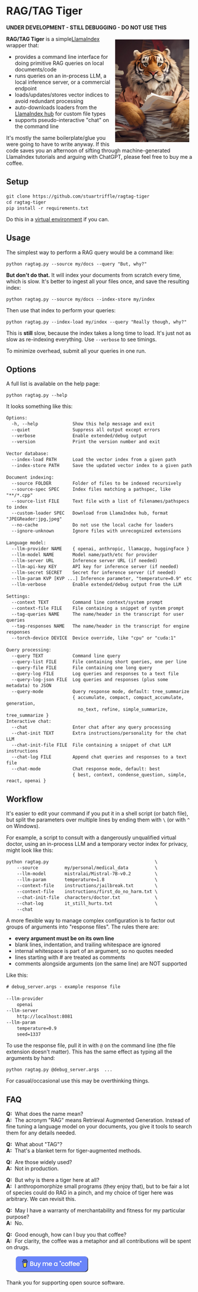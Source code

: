 # RAG/TAG Tiger

**UNDER DEVELOPMENT - STILL DEBUGGING - DO NOT USE THIS**

<img align="right" width="200px" style="padding:10px" src="docs/tiger.jpg">

**RAG/TAG Tiger** is a simple[LlamaIndex](https://github.com/run-llama/llama_index) wrapper that:
- provides a command line interface for doing primitive RAG queries on local documents/code
- runs queries on an in-process LLM, a local inference server, or a commercial endpoint
- loads/updates/stores vector indices to avoid redundant processing
- auto-downloads loaders from the [LlamaIndex hub](https://llamahub.ai) for custom file types
- supports pseudo-interactive "chat" on the command line

It's mostly the same boilerplate/glue you were going to have to write anyway. If this code saves you an afternoon of sifting through machine-generated LlamaIndex tutorials and arguing with ChatGPT, please feel free to buy me a coffee.

## Setup
```
git clone https://github.com/stuartriffle/ragtag-tiger
cd ragtag-tiger
pip install -r requirements.txt
```
Do this in a [virtual environment](https://www.google.com/search?q=python%20virtual%20environments) if you can.

## Usage

The simplest way to perform a RAG query would be a command like:
```
python ragtag.py --source my/docs --query "But, why?"
```

**But don't do that.** It will index your documents from scratch every time, which is slow. It's better to ingest all your files once, and save the resulting index:
```
python ragtag.py --source my/docs --index-store my/index
```

Then use that index to perform your queries:
```
python ragtag.py --index-load my/index --query "Really though, why?"
```
This is **still** slow, because the index takes a long time to load. It's just not as slow as re-indexing everything. Use `--verbose` to see timings.

To minimize overhead, submit all your queries in one run.

## Options

A full list is available on the help page:
```
python ragtag.py --help
```

It looks something like this:
```
Options:
  -h, --help             Show this help message and exit
  --quiet                Suppress all output except errors
  --verbose              Enable extended/debug output
  --version              Print the version number and exit
 
Vector database: 
  --index-load PATH      Load the vector index from a given path
  --index-store PATH     Save the updated vector index to a given path
 
Document indexing: 
  --source FOLDER        Folder of files to be indexed recursively
  --source-spec SPEC     Index files matching a pathspec, like "**/*.cpp"
  --source-list FILE     Text file with a list of filenames/pathspecs to index
  --custom-loader SPEC   Download from LlamaIndex hub, format "JPEGReader:jpg,jpeg"
  --no-cache             Do not use the local cache for loaders
  --ignore-unknown       Ignore files with unrecognized extensions
 
Language model: 
  --llm-provider NAME    { openai, anthropic, llamacpp, huggingface }
  --llm-model NAME       Model name/path/etc for provider
  --llm-server URL       Inference server URL (if needed)
  --llm-api-key KEY      API key for inference server (if needed)
  --llm-secret SECRET    Secret for inference server (if needed)
  --llm-param KVP [KVP ...] Inference parameter, "temperature=0.9" etc
  --llm-verbose          Enable extended/debug output from the LLM

Settings:
  --context TEXT         Command line context/system prompt
  --context-file FILE    File containing a snippet of system prompt
  --tag-queries NAME     The name/header in the transcript for user queries
  --tag-responses NAME   The name/header in the transcript for engine responses
  --torch-device DEVICE  Device override, like "cpu" or "cuda:1"

Query processing:
  --query TEXT           Command line query
  --query-list FILE      File containing short queries, one per line
  --query-file FILE      File containing one long query
  --query-log FILE       Log queries and responses to a text file
  --query-log-json FILE  Log queries and responses (plus some metadata) to JSON
  --query-mode           Query response mode, default: tree_summarize
                         { accumulate, compact, compact_accumulate, generation,
                           no_text, refine, simple_summarize, tree_summarize }
Interactive chat:
  --chat                 Enter chat after any query processing
  --chat-init TEXT       Extra instructions/personality for the chat LLM
  --chat-init-file FILE  File containing a snippet of chat LLM instructions
  --chat-log FILE        Append chat queries and responses to a text file
  --chat-mode            Chat response mode, default: best
                         { best, context, condense_question, simple, react, openai }
```

## Workflow

It's easier to edit your command if you put it in a shell script (or batch file), but split the parameters over multiple lines by ending them with `\` (or with `^` on Windows).

For example, a script to consult with a dangerously unqualified virtual doctor, using an in-process LLM and a temporary vector index for privacy, might look like this:
```
python ragtag.py                                        \
    --source          my/personal/medical_data          \
    --llm-model       mistralai/Mistral-7B-v0.2         \
    --llm-param       temperature=1.8                   \
    --context-file    instructions/jailbreak.txt        \
    --context-file    instructions/first_do_no_harm.txt \
    --chat-init-file  characters/doctor.txt             \
    --chat-log        it_still_hurts.txt                \
    --chat
```

A more flexible way to manage complex configuration is to factor out groups of arguments into "response files". The rules there are:
- **every argument must be on its own line**
- blank lines, indentation, and trailing whitespace are ignored
- internal whitespace is part of an argument, so no quotes needed
- lines starting with # are treated as comments
- comments alongside arguments (on the same line) are NOT supported

Like this:
```
# debug_server.args - example response file

--llm-provider
    openai
--llm-server      
    http://localhost:8081             
--llm-param       
    temperature=0.9
    seed=1337         
```

To use the response file, pull it in with `@` on the command line (the file extension doesn't matter). This has the same effect as typing all the arguments by hand:
```
python ragtag.py @debug_server.args  ...
```

For casual/occasional use this may be overthinking things.

## FAQ

**Q:**&nbsp; What does the name mean? <br>
**A:**&nbsp; The acronym "RAG" means Retrieval Augmented Generation. Instead of fine tuning a language model on your documents, you give it tools to search them for any details needed.

**Q:**&nbsp; What about "TAG"? <br>
**A:**&nbsp; That's a blanket term for tiger-augmented methods.

**Q:**&nbsp; Are those widely used? <br>
**A:**&nbsp; Not in production.

**Q:**&nbsp; But why is there a tiger here at all? <br>
**A:**&nbsp; I anthropomorphize small programs (they enjoy that), but to be fair a lot of species could do RAG in a pinch, and my choice of tiger here was arbitrary. We can revisit this.

**Q:**&nbsp; May I have a warranty of merchantability and fitness for my particular purpose? <br>
**A:**&nbsp; No.

**Q:**&nbsp; Good enough, how can I buy you that coffee? <br>
**A:**&nbsp; For clarity, the coffee was a metaphor and all contributions will be spent on drugs. 

&nbsp;&nbsp;&nbsp;&nbsp;&nbsp;
<a href="https://www.buymeacoffee.com/stuartriffle">
  <img src="docs/coffee.png" width="200px">
</a>

Thank you for supporting open source software.






